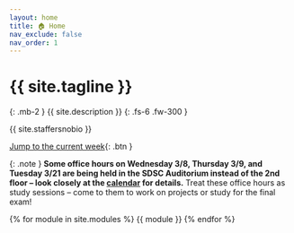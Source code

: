 ```yaml
---
layout: home
title: 🏠 Home
nav_exclude: false
nav_order: 1
---
```


# {{ site.tagline }}
{: .mb-2 }
{{ site.description }}
{: .fs-6 .fw-300 }

<!-- for the old icon: >
 <!-- <img src='favicon.ico' style='vertical-align: text-top' width=37> -->

{{ site.staffersnobio }}

[Jump to the current week](#week-8-modeling-and-feature-engineering){: .btn }

{: .note }
**Some office hours on Wednesday 3/8, Thursday 3/9, and Tuesday 3/21 are being held in the SDSC Auditorium instead of the 2nd floor – look closely at the [calendar](calendar) for details.** Treat these office hours as study sessions – come to them to work on projects or study for the final exam!

{% for module in site.modules %}
{{ module }}
{% endfor %}

<!-- <center>
<iframe src="10-80-enrollment.html" scrolling="no" style="border:none;" seamless="seamless" height="480" width="100%">
</center> -->